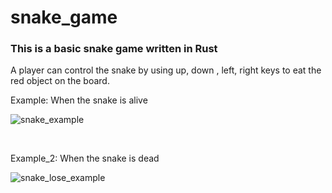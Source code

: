 # snake_game
### This is a basic snake game written in Rust
A player can control the snake by using up, down , left, right keys to eat the red object on the board.
<br/>

Example: When the snake is alive
<br/>

![snake_example](https://user-images.githubusercontent.com/65838391/211974088-c41b986f-4292-421f-a432-0b22d01a0e48.png)

<br/>

Example_2: When the snake is dead
<br/>

![snake_lose_example](https://user-images.githubusercontent.com/65838391/211974091-065240c4-bf72-4c59-8c28-c3074f6e376b.png)
